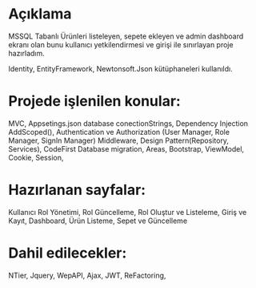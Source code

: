 # Açıklama
MSSQL Tabanlı Ürünleri listeleyen, sepete ekleyen ve admin dashboard ekranı olan bunu kullanıcı yetkilendirmesi ve girişi ile sınırlayan proje hazırladım.

Identity, EntityFramework, Newtonsoft.Json kütüphaneleri kullanıldı.
# Projede işlenilen konular:
MVC,
Appsetings.json database conectionStrings,
Dependency Injection AddScoped(),
Authentication ve Authorization (User Manager, Role Manager, SignIn Manager)
Middleware,
Design Pattern(Repository, Services),
CodeFirst Database migration,
Areas,
Bootstrap,
ViewModel,
Cookie,
Session,

# Hazırlanan sayfalar:
Kullanıcı Rol Yönetimi, Rol Güncelleme, Rol Oluştur ve Listeleme,
Giriş ve Kayıt,
Dashboard,
Ürün Listeme,
Sepet ve Güncelleme

# Dahil edilecekler:
NTier,
Jquery,
WepAPI,
Ajax,
JWT,
ReFactoring,
